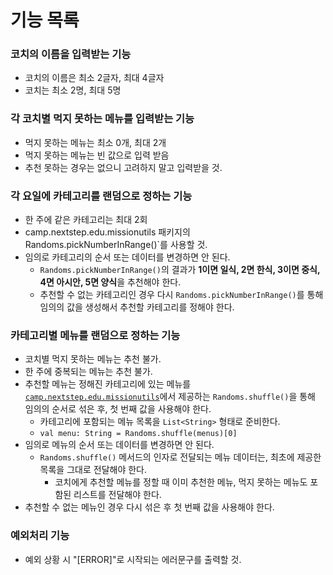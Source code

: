 # 기능 목록  
### 코치의 이름을 입력받는 기능  
- 코치의 이름은 최소 2글자, 최대 4글자  
- 코치는 최소 2명, 최대 5명  
### 각 코치별 먹지 못하는 메뉴를 입력받는 기능
- 먹지 못하는 메뉴는 최소 0개, 최대 2개
- 먹지 못하는 메뉴는 빈 값으로 입력 받음
- 추천 못하는 경우는 없으니 고려하지 말고 입력받을 것.
### 각 요일에 카테고리를 랜덤으로 정하는 기능  
- 한 주에 같은 카테고리는 최대 2회  
- camp.nextstep.edu.missionutils 패키지의 Randoms.pickNumberInRange()`를 사용할 것.  
- 임의로 카테고리의 순서 또는 데이터를 변경하면 안 된다.
    - `Randoms.pickNumberInRange()`의 결과가 **1이면 일식, 2면 한식, 3이면 중식, 4면 아시안, 5면 양식**을 추천해야 한다.
    - 추천할 수 없는 카테고리인 경우 다시 `Randoms.pickNumberInRange()`를 통해 임의의 값을 생성해서 추천할 카테고리를 정해야 한다.  
### 카테고리별 메뉴를 랜덤으로 정하는 기능  
- 코치별 먹지 못하는 메뉴는 추천 불가. 
- 한 주에 중복되는 메뉴는 추천 불가.  
- 추천할 메뉴는 정해진 카테고리에 있는 메뉴를 [`camp.nextstep.edu.missionutils`](https://github.com/woowacourse-projects/mission-utils)에서 제공하는 `Randoms.shuffle()`을 통해 임의의 순서로 섞은 후, 첫 번째 값을 사용해야 한다.
    - 카테고리에 포함되는 메뉴 목록을 `List<String>` 형태로 준비한다. 
  - `val menu: String = Randoms.shuffle(menus)[0]`
- 임의로 메뉴의 순서 또는 데이터를 변경하면 안 된다.
    - `Randoms.shuffle()` 메서드의 인자로 전달되는 메뉴 데이터는, 최초에 제공한 목록을 그대로 전달해야 한다.
        - 코치에게 추천할 메뉴를 정할 때 이미 추천한 메뉴, 먹지 못하는 메뉴도 포함된 리스트를 전달해야 한다.
- 추천할 수 없는 메뉴인 경우 다시 섞은 후 첫 번째 값을 사용해야 한다.
### 예외처리 기능  
- 예외 상황 시 "[ERROR]"로 시작되는 에러문구를 출력할 것.